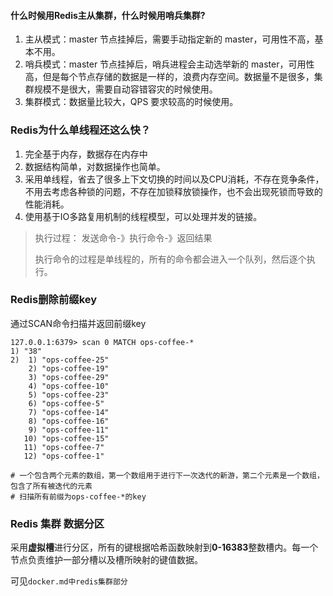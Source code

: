 #### 什么时候用Redis主从集群，什么时候用哨兵集群?
1. 主从模式：master 节点挂掉后，需要手动指定新的 master，可用性不高，基本不用。
2. 哨兵模式：master 节点挂掉后，哨兵进程会主动选举新的 master，可用性高，但是每个节点存储的数据是一样的，浪费内存空间。数据量不是很多，集群规模不是很大，需要自动容错容灾的时候使用。
3. 集群模式：数据量比较大，QPS 要求较高的时候使用。 

### Redis为什么单线程还这么快？

1. 完全基于内存，数据存在内存中
2. 数据结构简单，对数据操作也简单。
3. 采用单线程，省去了很多上下文切换的时间以及CPU消耗，不存在竞争条件，不用去考虑各种锁的问题，不存在加锁释放锁操作，也不会出现死锁而导致的性能消耗。
4. 使用基于IO多路复用机制的线程模型，可以处理并发的链接。

> 执行过程： 发送命令-》执行命令-》返回结果
>
> 执行命令的过程是单线程的，所有的命令都会进入一个队列，然后逐个执行。

### Redis删除前缀key

通过SCAN命令扫描并返回前缀key

```shell
127.0.0.1:6379> scan 0 MATCH ops-coffee-* 
1) "38"
2)  1) "ops-coffee-25"
    2) "ops-coffee-19"
    3) "ops-coffee-29"
    4) "ops-coffee-10"
    5) "ops-coffee-23"
    6) "ops-coffee-5"
    7) "ops-coffee-14"
    8) "ops-coffee-16"
    9) "ops-coffee-11"
   10) "ops-coffee-15"
   11) "ops-coffee-7"
   12) "ops-coffee-1"
   
# 一个包含两个元素的数组，第一个数组用于进行下一次迭代的新游，第二个元素是一个数组，包含了所有被迭代的元素
# 扫描所有前缀为ops-coffee-*的key
```

### Redis 集群 数据分区

采用**虚拟槽**进行分区，所有的键根据哈希函数映射到**0-16383**整数槽内。每一个节点负责维护一部分槽以及槽所映射的键值数据。

可见`docker.md中redis集群部分`




